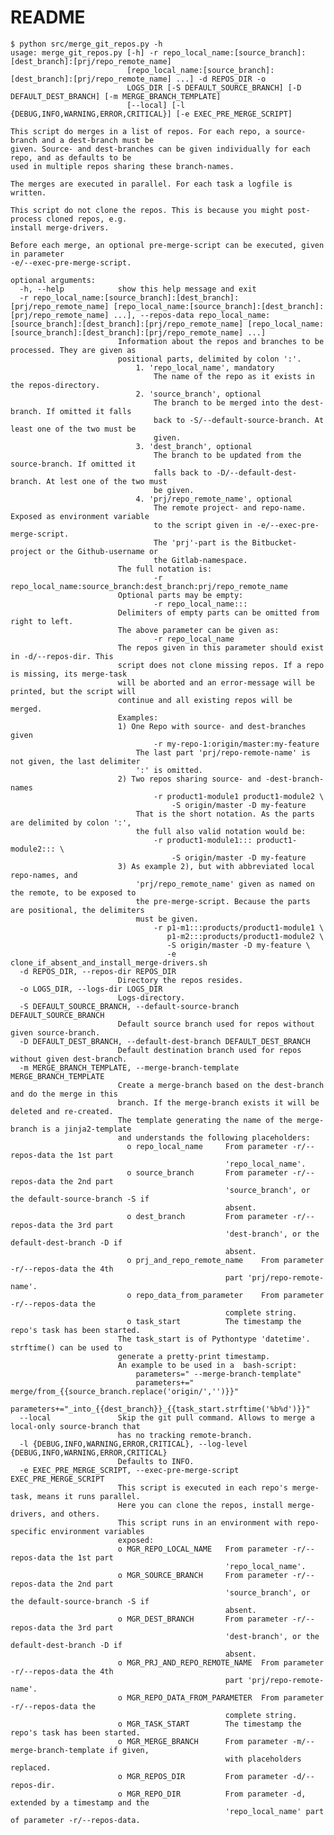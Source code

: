# README #

    $ python src/merge_git_repos.py -h
    usage: merge_git_repos.py [-h] -r repo_local_name:[source_branch]:[dest_branch]:[prj/repo_remote_name]
                              [repo_local_name:[source_branch]:[dest_branch]:[prj/repo_remote_name] ...] -d REPOS_DIR -o
                              LOGS_DIR [-S DEFAULT_SOURCE_BRANCH] [-D DEFAULT_DEST_BRANCH] [-m MERGE_BRANCH_TEMPLATE]
                              [--local] [-l {DEBUG,INFO,WARNING,ERROR,CRITICAL}] [-e EXEC_PRE_MERGE_SCRIPT]
    
    This script do merges in a list of repos. For each repo, a source-branch and a dest-branch must be
    given. Source- and dest-branches can be given individually for each repo, and as defaults to be
    used in multiple repos sharing these branch-names.
    
    The merges are executed in parallel. For each task a logfile is written.
    
    This script do not clone the repos. This is because you might post-process cloned repos, e.g.
    install merge-drivers.
    
    Before each merge, an optional pre-merge-script can be executed, given in parameter
    -e/--exec-pre-merge-script.
    
    optional arguments:
      -h, --help            show this help message and exit
      -r repo_local_name:[source_branch]:[dest_branch]:[prj/repo_remote_name] [repo_local_name:[source_branch]:[dest_branch]:[prj/repo_remote_name] ...], --repos-data repo_local_name:[source_branch]:[dest_branch]:[prj/repo_remote_name] [repo_local_name:[source_branch]:[dest_branch]:[prj/repo_remote_name] ...]
                            Information about the repos and branches to be processed. They are given as
                            positional parts, delimited by colon ':'.
                                1. 'repo_local_name', mandatory
                                    The name of the repo as it exists in the repos-directory.
                                2. 'source_branch', optional
                                    The branch to be merged into the dest-branch. If omitted it falls
                                    back to -S/--default-source-branch. At least one of the two must be
                                    given.
                                3. 'dest_branch', optional
                                    The branch to be updated from the source-branch. If omitted it
                                    falls back to -D/--default-dest-branch. At lest one of the two must
                                    be given.
                                4. 'prj/repo_remote_name', optional
                                    The remote project- and repo-name. Exposed as environment variable
                                    to the script given in -e/--exec-pre-merge-script.
                                    The 'prj'-part is the Bitbucket-project or the Github-username or
                                    the Gitlab-namespace.
                            The full notation is:
                                    -r repo_local_name:source_branch:dest_branch:prj/repo_remote_name
                            Optional parts may be empty:
                                    -r repo_local_name:::
                            Delimiters of empty parts can be omitted from right to left.
                            The above parameter can be given as:
                                    -r repo_local_name
                            The repos given in this parameter should exist in -d/--repos-dir. This
                            script does not clone missing repos. If a repo is missing, its merge-task
                            will be aborted and an error-message will be printed, but the script will
                            continue and all existing repos will be merged.
                            Examples:
                            1) One Repo with source- and dest-branches given
                                    -r my-repo-1:origin/master:my-feature
                                The last part 'prj/repo-remote-name' is not given, the last delimiter
                                ':' is omitted.
                            2) Two repos sharing source- and -dest-branch-names
                                    -r product1-module1 product1-module2 \
                                        -S origin/master -D my-feature
                                That is the short notation. As the parts are delimited by colon ':',
                                the full also valid notation would be:
                                    -r product1-module1::: product1-module2::: \
                                        -S origin/master -D my-feature
                            3) As example 2), but with abbreviated local repo-names, and
                                'prj/repo_remote_name' given as named on the remote, to be exposed to
                                the pre-merge-script. Because the parts are positional, the delimiters
                                must be given.
                                    -r p1-m1:::products/product1-module1 \
                                       p1-m2:::products/product1-module2 \
                                       -S origin/master -D my-feature \
                                       -e clone_if_absent_and_install_merge-drivers.sh
      -d REPOS_DIR, --repos-dir REPOS_DIR
                            Directory the repos resides.
      -o LOGS_DIR, --logs-dir LOGS_DIR
                            Logs-directory.
      -S DEFAULT_SOURCE_BRANCH, --default-source-branch DEFAULT_SOURCE_BRANCH
                            Default source branch used for repos without given source-branch.
      -D DEFAULT_DEST_BRANCH, --default-dest-branch DEFAULT_DEST_BRANCH
                            Default destination branch used for repos without given dest-branch.
      -m MERGE_BRANCH_TEMPLATE, --merge-branch-template MERGE_BRANCH_TEMPLATE
                            Create a merge-branch based on the dest-branch and do the merge in this
                            branch. If the merge-branch exists it will be deleted and re-created.
                            The template generating the name of the merge-branch is a jinja2-template
                            and understands the following placeholders:
                              o repo_local_name     From parameter -r/--repos-data the 1st part
                                                    'repo_local_name'.
                              o source_branch       From parameter -r/--repos-data the 2nd part
                                                    'source_branch', or the default-source-branch -S if
                                                    absent.
                              o dest_branch         From parameter -r/--repos-data the 3rd part
                                                    'dest-branch', or the default-dest-branch -D if
                                                    absent.
                              o prj_and_repo_remote_name    From parameter -r/--repos-data the 4th
                                                    part 'prj/repo-remote-name'.
                              o repo_data_from_parameter    From parameter -r/--repos-data the
                                                    complete string.
                              o task_start          The timestamp the repo's task has been started.
                            The task_start is of Pythontype 'datetime'. strftime() can be used to
                            generate a pretty-print timestamp.
                            An example to be used in a  bash-script:
                                parameters=" --merge-branch-template"
                                parameters+=" merge/from_{{source_branch.replace('origin/','')}}"
                                parameters+="_into_{{dest_branch}}_{{task_start.strftime('%b%d')}}"
      --local               Skip the git pull command. Allows to merge a local-only source-branch that
                            has no tracking remote-branch.
      -l {DEBUG,INFO,WARNING,ERROR,CRITICAL}, --log-level {DEBUG,INFO,WARNING,ERROR,CRITICAL}
                            Defaults to INFO.
      -e EXEC_PRE_MERGE_SCRIPT, --exec-pre-merge-script EXEC_PRE_MERGE_SCRIPT
                            This script is executed in each repo's merge-task, means it runs parallel.
                            Here you can clone the repos, install merge-drivers, and others.
                            This script runs in an environment with repo-specific environment variables
                            exposed:
                            o MGR_REPO_LOCAL_NAME   From parameter -r/--repos-data the 1st part
                                                    'repo_local_name'.
                            o MGR_SOURCE_BRANCH     From parameter -r/--repos-data the 2nd part
                                                    'source_branch', or the default-source-branch -S if
                                                    absent.
                            o MGR_DEST_BRANCH       From parameter -r/--repos-data the 3rd part
                                                    'dest-branch', or the default-dest-branch -D if
                                                    absent.
                            o MGR_PRJ_AND_REPO_REMOTE_NAME  From parameter -r/--repos-data the 4th
                                                    part 'prj/repo-remote-name'.
                            o MGR_REPO_DATA_FROM_PARAMETER  From parameter -r/--repos-data the
                                                    complete string.
                            o MGR_TASK_START        The timestamp the repo's task has been started.
                            o MGR_MERGE_BRANCH      From parameter -m/--merge-branch-template if given,
                                                    with placeholders replaced.
                            o MGR_REPOS_DIR         From parameter -d/--repos-dir.
                            o MGR_REPO_DIR          From parameter -d, extended by a timestamp and the
                                                    'repo_local_name' part of parameter -r/--repos-data. 
